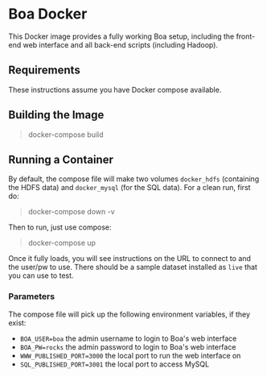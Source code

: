 # Boa Docker

This Docker image provides a fully working Boa setup, including the front-end
web interface and all back-end scripts (including Hadoop).

## Requirements

These instructions assume you have Docker compose available.

## Building the Image

> docker-compose build

## Running a Container

By default, the compose file will make two volumes `docker_hdfs` (containing
the HDFS data) and `docker_mysql` (for the SQL data).  For a clean run, first
do:

> docker-compose down -v

Then to run, just use compose:

> docker-compose up

Once it fully loads, you will see instructions on the URL to connect to and the
user/pw to use.  There should be a sample dataset installed as `live` that you
can use to test.

### Parameters

The compose file will pick up the following environment variables, if they
exist:

- `BOA_USER=boa` the admin username to login to Boa's web interface
- `BOA_PW=rocks` the admin password to login to Boa's web interface
- `WWW_PUBLISHED_PORT=3000` the local port to run the web interface on
- `SQL_PUBLISHED_PORT=3001` the local port to access MySQL

